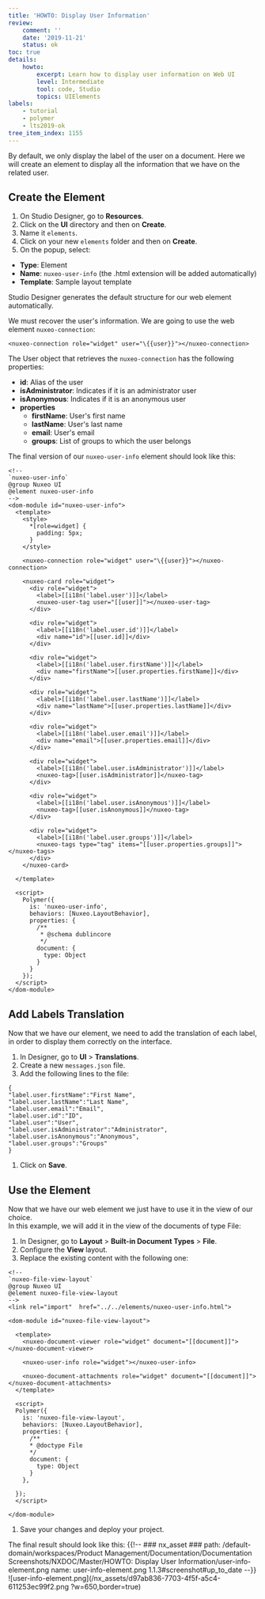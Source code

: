 ```yaml
---
title: 'HOWTO: Display User Information'
review:
    comment: ''
    date: '2019-11-21'
    status: ok
toc: true
details:
    howto:
        excerpt: Learn how to display user information on Web UI
        level: Intermediate
        tool: code, Studio
        topics: UIElements
labels:
    - tutorial
    - polymer
    - lts2019-ok
tree_item_index: 1155
---
```


By default, we only display the label of the user on a document. Here we will create an element to display all the information that we have on the related user.

## Create the Element

1. On Studio Designer, go to **Resources**.
1. Click on the **UI** directory and then on **Create**.
1. Name it `elements`.
1. Click on your new `elements` folder and then on **Create**.
1. On the popup, select:  
  - **Type**: Element
  - **Name**: `nuxeo-user-info` (the .html extension will be added automatically)
  - **Template**: Sample layout template

Studio Designer generates the default structure for our web element automatically.

We must recover the user's information. We are going to use the web element `nuxeo-connection`:
```
<nuxeo-connection role="widget" user="\{{user}}"></nuxeo-connection>
```

The User object that retrieves the `nuxeo-connection` has the following properties:
- **id**: Alias of the user
- **isAdministrator**: Indicates if it is an administrator user
- **isAnonymous**: Indicates if it is an anonymous user
- **properties**
  - **firstName**: User's first name
  - **lastName**: User's last name
  - **email**: User's email
  - **groups**: List of groups to which the user belongs

The final version of our `nuxeo-user-info` element should look like this:
```
<!--
`nuxeo-user-info`
@group Nuxeo UI
@element nuxeo-user-info
-->
<dom-module id="nuxeo-user-info">
  <template>
    <style>
      *[role=widget] {
        padding: 5px;
      }
    </style>

    <nuxeo-connection role="widget" user="\{{user}}"></nuxeo-connection>

    <nuxeo-card role="widget">
      <div role="widget">
        <label>[[i18n('label.user')]]</label>
        <nuxeo-user-tag user="[[user]]"></nuxeo-user-tag>
      </div>

      <div role="widget">
        <label>[[i18n('label.user.id')]]</label>
        <div name="id">[[user.id]]</div>
      </div>

      <div role="widget">
        <label>[[i18n('label.user.firstName')]]</label>
        <div name="firstName">[[user.properties.firstName]]</div>
      </div>  

      <div role="widget">
        <label>[[i18n('label.user.lastName')]]</label>
        <div name="lastName">[[user.properties.lastName]]</div>
      </div>        

      <div role="widget">
        <label>[[i18n('label.user.email')]]</label>
        <div name="email">[[user.properties.email]]</div>
      </div>             

      <div role="widget">
        <label>[[i18n('label.user.isAdministrator')]]</label>
        <nuxeo-tag>[[user.isAdministrator]]</nuxeo-tag>
      </div>           

      <div role="widget">
        <label>[[i18n('label.user.isAnonymous')]]</label>
        <nuxeo-tag>[[user.isAnonymous]]</nuxeo-tag>
      </div>   

      <div role="widget">
        <label>[[i18n('label.user.groups')]]</label>
        <nuxeo-tags type="tag" items="[[user.properties.groups]]"></nuxeo-tags>
      </div>   
    </nuxeo-card>

  </template>

  <script>
    Polymer({
      is: 'nuxeo-user-info',
      behaviors: [Nuxeo.LayoutBehavior],
      properties: {
        /**
         * @schema dublincore
         */
        document: {
          type: Object
        }       
      }     
    });
  </script>
</dom-module>
```

## Add Labels Translation

Now that we have our element, we need to add the translation of each label, in order to display them correctly on the interface.

1. In Designer, go to **UI** > **Translations**.
1. Create a new `messages.json` file.
1. Add the following lines to the file:
```
{
"label.user.firstName":"First Name",
"label.user.lastName":"Last Name",
"label.user.email":"Email",
"label.user.id":"ID",
"label.user":"User",
"label.user.isAdministrator":"Administrator",
"label.user.isAnonymous":"Anonymous",
"label.user.groups":"Groups"
}
```
1. Click on **Save**.


## Use the Element

Now that we have our web element we just have to use it in the view of our choice.</br>
In this example, we will add it in the view of the documents of type File:

1. In Designer, go to **Layout** > **Built-in Document Types** > **File**.
1. Configure the **View** layout.
1. Replace the existing content with the following one:

  ```
  <!--
  `nuxeo-file-view-layout`
  @group Nuxeo UI
  @element nuxeo-file-view-layout
  -->
  <link rel="import"  href="../../elements/nuxeo-user-info.html">

  <dom-module id="nuxeo-file-view-layout">

    <template>
      <nuxeo-document-viewer role="widget" document="[[document]]"></nuxeo-document-viewer>

      <nuxeo-user-info role="widget"></nuxeo-user-info>

      <nuxeo-document-attachments role="widget" document="[[document]]"></nuxeo-document-attachments>
    </template>

    <script>
    Polymer({
      is: 'nuxeo-file-view-layout',
      behaviors: [Nuxeo.LayoutBehavior],
      properties: {
        /**
        * @doctype File
        */
        document: {
          type: Object
        }   
      },

    });
    </script>

  </dom-module>
  ```
1. Save your changes and deploy your project.

The final result should look like this:
{{!--     ### nx_asset ###
    path: /default-domain/workspaces/Product Management/Documentation/Documentation Screenshots/NXDOC/Master/HOWTO: Display User Information/user-info-element.png
    name: user-info-element.png
    1.1.3#screenshot#up_to_date
--}}
![user-info-element.png](/nx_assets/d97ab836-7703-4f5f-a5c4-611253ec99f2.png ?w=650,border=true)

